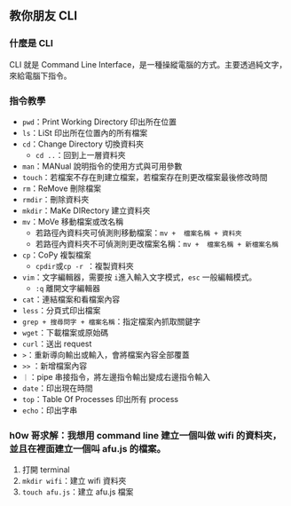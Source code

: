 ## 教你朋友 CLI

### 什麼是 CLI
CLI 就是 Command Line Interface，是一種操縱電腦的方式。主要透過純文字，來給電腦下指令。

### 指令教學
* `pwd`：Print Working Directory  印出所在位置
* `ls`：LiSt  印出所在位置內的所有檔案
* `cd`：Change Directory 切換資料夾
	* `cd ..`：回到上一層資料夾
*  `man`：MANual  說明指令的使用方式與可用參數
*  `touch`：若檔案不存在則建立檔案，若檔案存在則更改檔案最後修改時間
*  `rm`：ReMove  刪除檔案
*  `rmdir`：刪除資料夾
*  `mkdir`：MaKe DIRectory  建立資料夾
*  `mv`：MoVe  移動檔案或改名稱 
	*  若路徑內資料夾可偵測則移動檔案：`mv +  檔案名稱 + 資料夾`  
	*  若路徑內資料夾不可偵測則更改檔案名稱：`mv +  檔案名稱 + 新檔案名稱`
*  `cp`：CoPy 複製檔案
	*  `cpdir`或`cp -r `：複製資料夾
*  `vim`：文字編輯器，需要按	`i`進入輸入文字模式，`esc` 一般編輯模式。
	* `:q` 離開文字編輯器
*  `cat`：連結檔案和看檔案內容
*   `less`：分頁式印出檔案
*  `grep + 搜尋問字 + 檔案名稱`：指定檔案內抓取關鍵字
*  `wget`：下載檔案或原始碼
*  `curl`：送出 request
*  `>`：重新導向輸出或輸入，會將檔案內容全部覆蓋
*  `>>` ：新增檔案內容
*  `｜`：pipe 串接指令，將左邊指令輸出變成右邊指令輸入
*  `date`：印出現在時間
*  `top`：Table Of Processes 印出所有 process
*  `echo`：印出字串


### h0w 哥求解：我想用 command line 建立一個叫做 wifi 的資料夾，並且在裡面建立一個叫 afu.js 的檔案。
1. 打開 terminal 
2. `mkdir wifi`：建立 wifi 資料夾
3. `touch afu.js`：建立 afu.js 檔案
